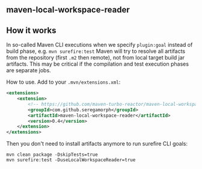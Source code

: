 ## maven-local-workspace-reader

## How it works
In so-called Maven CLI executions when we specify `plugin:goal` instead of build phase, e.g. `mvn surefire:test` Maven
will try to resolve all artifacts from the repository (first `.m2` then remote), not from local target build jar artifacts.
This may be critical if the compilation and test execution phases are separate jobs. 

How to use. Add to your `.mvn/extensions.xml`:
```xml
<extensions>
    <extension>
        <!-- https://github.com/maven-turbo-reactor/maven-local-workspace-reader -->
        <groupId>com.github.seregamorph</groupId>
        <artifactId>maven-local-workspace-reader</artifactId>
        <version>0.4</version>
    </extension>
</extensions>
```

Then you don't need to install artifacts anymore to run surefire CLI goals:
```shell
mvn clean package -DskipTests=true
mvn surefire:test -DuseLocalWorkspaceReader=true
```
